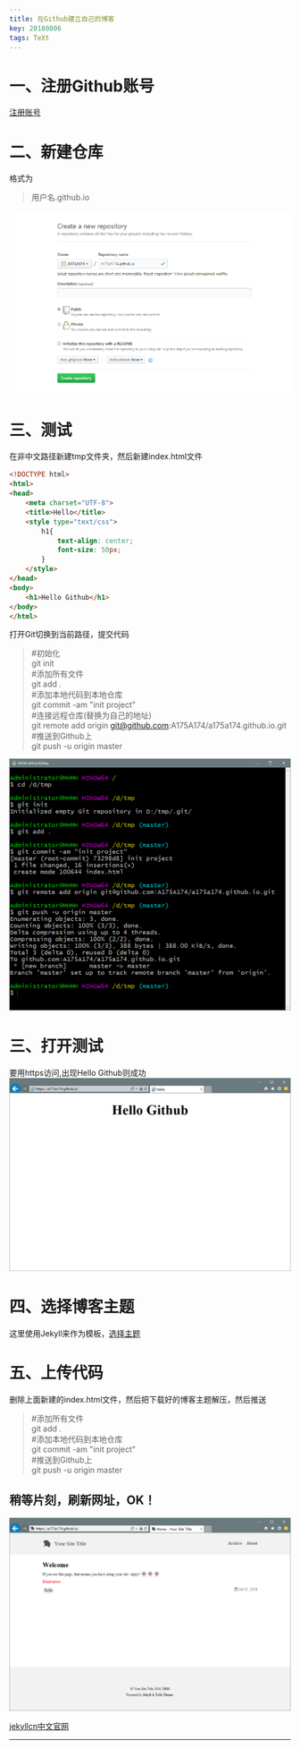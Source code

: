 ```yaml
---
title: 在Github建立自己的博客
key: 20180806
tags: TeXt
---
```


# 一、注册Github账号

[注册账号](https://github.com/join?source=header-home)


# 二、新建仓库

格式为
> 用户名.github.io

![截图](../assets/myimg/20180806/20180806203343.png)

# 三、测试
在非中文路径新建tmp文件夹，然后新建index.html文件

```html
<!DOCTYPE html>
<html>
<head>
    <meta charset="UTF-8">
    <title>Hello</title>
    <style type="text/css">
        h1{
            text-align: center;
            font-size: 50px;
        }
    </style>
</head>
<body>
    <h1>Hello Github</h1>   
</body>
</html>
```
打开Git切换到当前路径，提交代码

> \#初始化  
git init  
\#添加所有文件  
git add .  
\#添加本地代码到本地仓库  
git commit -am "init project"  
\#连接远程仓库(替换为自己的地址)  
git remote add origin git@github.com:A175A174/a175a174.github.io.git  
\#推送到Github上  
git push -u origin master

![截图](../assets/myimg/20180806/20180806212302.png)

# 三、打开测试
要用https访问,出现Hello Github则成功
![截图](../assets/myimg/20180806/20180806205954.png)

# 四、选择博客主题
这里使用Jekyll来作为模板，[选择主题](http://jekyllthemes.org/)

# 五、上传代码
删除上面新建的index.html文件，然后把下载好的博客主题解压，然后推送


> \#添加所有文件  
git add .  
\#添加本地代码到本地仓库  
git commit -am "init project"  
\#推送到Github上  
git push -u origin master


## 稍等片刻，刷新网址，OK！

![截图](../assets/myimg/20180806/20180806214913.png)

[jekyllcn中文官网](http://jekyllcn.com/)

---